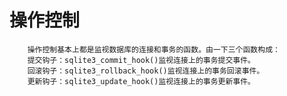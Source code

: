 # 操作控制
        操作控制基本上都是监视数据库的连接和事务的函数。由一下三个函数构成：
        提交钩子：sqlite3_commit_hook()监视连接上的事务提交事件。
	    回滚钩子：sqlite3_rollback_hook()监视连接上的事务回滚事件。
	    更新钩子：sqlite3_update_hook()监视连接上的事务更新事件。
